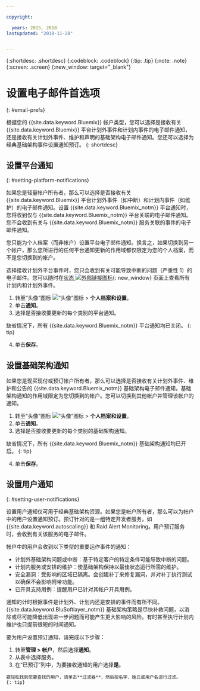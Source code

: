 ```yaml
---

copyright:

  years: 2015, 2018
lastupdated: "2018-11-28"


---
```


{:shortdesc: .shortdesc}
{:codeblock: .codeblock}
{:tip: .tip}
{:note: .note}
{:screen: .screen}
{:new_window: target="_blank"}


# 设置电子邮件首选项
{: #email-prefs}

根据您的 {{site.data.keyword.Bluemix}} 帐户类型，您可以选择是接收有关 {{site.data.keyword.Bluemix}} 平台计划外事件和计划内事件的电子邮件通知，还是接收有关计划外事件、维护和声明的基础架构电子邮件通知。您还可以选择为经典基础架构事件设置通知预订。
{: shortdesc}

## 设置平台通知
{: #setting-platform-notifications}

如果您是轻量帐户所有者，那么可以选择是否接收有关 {{site.data.keyword.Bluemix}} 平台计划外事件（如中断）和计划内事件（如维护）的电子邮件通知。设置 {{site.data.keyword.Bluemix_notm}} 平台通知时，您将收到仅与 {{site.data.keyword.Bluemix_notm}} 平台关联的电子邮件通知。您不会收到有关与 {{site.data.keyword.Bluemix_notm}} 服务关联的事件的电子邮件通知。

您只能为个人档案（而非帐户）设置平台电子邮件通知。换言之，如果切换到另一个帐户，那么您所进行的任何平台通知更新的作用域都仅限定为您的个人档案，而不是您切换到的帐户。

选择接收计划外平台事件时，您只会收到有关可能导致中断的问题（严重性 1）的电子邮件。您可以随时在[状态 ![外部链接图标](../icons/launch-glyph.svg "外部链接图标")](https://cloud.ibm.com/status){: new_window} 页面上查看所有计划内和计划外事件。

1. 转至“头像”图标 ![“头像”图标](../icons/i-avatar-icon.svg) &gt; **个人档案和设置**。
2. 单击**通知**。
3. 选择是否接收要更新的每个类别的平台通知。

  缺省情况下，所有 {{site.data.keyword.Bluemix_notm}} 平台通知均已关闭。
  {: tip}

4. 单击**保存**。

## 设置基础架构通知

如果您是现买现付或预订帐户所有者，那么可以选择是否接收有关计划外事件、维护和公告的 {{site.data.keyword.Bluemix_notm}} 基础架构电子邮件通知。基础架构通知的作用域限定为您切换到的帐户。您可以切换到其他帐户并管理该帐户的通知。

1. 转至“头像”图标 ![“头像”图标](../icons/i-avatar-icon.svg) &gt; **个人档案和设置**。
2. 单击**通知**。
3. 选择是否接收要更新的每个类别的基础架构通知。

  缺省情况下，所有 {{site.data.keyword.Bluemix_notm}} 基础架构通知均已开启。
  {: tip}

4. 单击**保存**。

## 设置用户通知
{: #setting-user-notifications}

设置用户通知仅可用于经典基础架构资源。如果您是帐户所有者，那么可以为帐户中的用户设置通知预订。预订针对的是一组特定开发者服务，如 {{site.data.keyword.autoscaling}} 和 Raid Alert Monitoring。用户预订服务时，会收到有关该服务的电子邮件。  

帐户中的用户会收到以下类型的重要运作事件的通知：

  * 计划外基础架构问题或中断：基于特定客户的特定条件可能导致中断的问题。
  * 计划内服务或安排的维护：使基础架构保持以最佳状态运行所需的维护。
  * 安全漏洞：受影响的区域已隔离。会创建补丁来修复漏洞，并对补丁执行测试以确保不会影响附带功能。 
  * 已开具支持用例：提醒用户已针对其帐户开具用例。

通知的计时根据事件是计划外、计划内还是安排的事件而有所不同。{{site.data.keyword.BluSoftlayer_notm}} 基础架构策略是尽快补救问题，以消除或尽可能降低出现进一步问题而可能产生更大影响的风险。有时甚至执行计划内维护也只提前很短的时间通知。

要为用户设置预订通知，请完成以下步骤： 

  1. 转至**管理 > 帐户**，然后选择**通知**。 
  2. 从表中选择服务。 
  3. 在“已预订”列中，为要接收通知的用户选择**是**。 

    要轻松找到您要查找的用户，请单击**过滤器**，然后按名字、姓氏或用户名进行过滤。
    {: tip}

